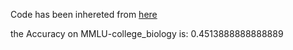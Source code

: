 Code has been inhereted from [here](https://github.com/nyuolab/MedMobile/tree/main/Evaluation)

the Accuracy on MMLU-college_biology is: 0.4513888888888889
